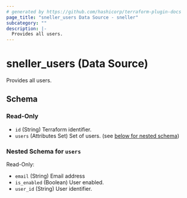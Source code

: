 ```yaml
---
# generated by https://github.com/hashicorp/terraform-plugin-docs
page_title: "sneller_users Data Source - sneller"
subcategory: ""
description: |-
  Provides all users.
---
```


# sneller_users (Data Source)

Provides all users.



<!-- schema generated by tfplugindocs -->
## Schema

### Read-Only

- `id` (String) Terraform identifier.
- `users` (Attributes Set) Set of users. (see [below for nested schema](#nestedatt--users))

<a id="nestedatt--users"></a>
### Nested Schema for `users`

Read-Only:

- `email` (String) Email address
- `is_enabled` (Boolean) User enabled.
- `user_id` (String) User identifier.


